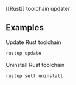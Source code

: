 [[Rust]] toolchain updater

## Examples

Update Rust toolchain
```powershell
rustup update
```

Uninstall Rust toolchain
```powershell
rustup self uninstall
```